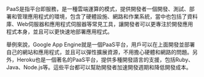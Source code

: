 PaaS是指平台即服務，是一種雲端運算的模式，提供開發者一個開發、測試、部署和管理應用程式的環境，包含了硬體設施、網路和作業系統，當中也包括了資料庫、Web伺服器和應用程式伺服器等常見工具，讓開發者可以更專注於開發應用程式本身，並且可以更快速地部署應用程式。

舉例來說，Google App Engine就是一個PaaS平台，用戶可以在上面開發並部署自己的網站和應用程式，並且可以彈性擴展資源，不用擔心硬體和網路的問題。另外，Heroku也是一個著名的PaaS平台，提供多種開發語言的支援，包括Ruby、Java、Node.js等。這些平台都可以幫助開發者加速開發週期和降低開發成本。
